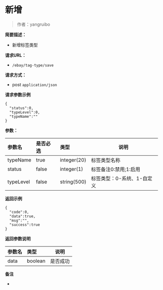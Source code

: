 # 新增

> 作者：yangruibo

**简要描述：** 

- 新增标签类型

**请求URL：** 
- ` /ebay/tag-type/save `
  
**请求方式：**
- post `application/json` 


 **请求参数示例**

``` 
{
  "status":0,
  "typeLevel":0,
  "typeName":""
}
```



**参数：** 

|参数名|是否必选|类型|说明|
|:----    |:---|:----- |-----   |
|typeName |true  |integer(20) |标签类型名称 |
|status |false  |integer(1) |标签备注0:禁用;1:启用 |
|typeLevel |false  |string(500) |标签类型：0-系统、1-自定义 |

 **返回示例**

``` 
{
  "code":0,
  "data":true,
  "msg":"",
  "success":true
}
```

 **返回参数说明** 

|参数名|类型|说明|
|:-----  |:-----|----- |
|data |boolean  |是否成功

 **备注** 

-